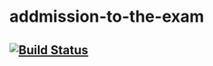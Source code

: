 # addmission-to-the-exam
## [![Build Status](https://travis-ci.org/livitalek/addmission-to-the-exam.svg?branch=master)](https://travis-ci.org/livitalek/addmission-to-the-exam)

